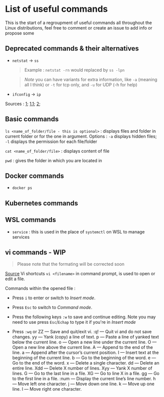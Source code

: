 # List of useful commands

This is the start of a regroupment of useful commands all throughout the Linux distributions, feel free to comment or create an issue to add info or propose some

## Deprecated commands & their alternatives
- `netstat` -> `ss`
    > Example :
    > `netstat -rn` would replaced by `ss -lpn`
    
    > _Note_ you can have variants for extra information, like `-a` (meaning all I think) or `-t` for tcp only, and `-u` for UDP (-h for help)

- `ifconfig` -> `ip`

Sources : [1](https://askubuntu.com/questions/1025568/has-netstat-been-replaced-with-a-new-tool); [1.1](https://linuxhint.com/install-netstat-debian-11/#:~:text=The%20netstat%20command%20is%20considered%20obsolete%20and%20was,same%20for%20all%20other%20tools%20included%20in%20); [2](https://www.redhat.com/sysadmin/deprecated-linux-command-replacements);

## Basic commands

`ls <name_of_folder/file - this is optional>` : displays files and folder in current folder or for the one in argument. 
      Options : `-a` displays hidden files; `-l` displays the permission for each file/folder

`cat <name_of_folder/file>` : displays content of file

`pwd` : gives the folder in which you are located in




## Docker commands

- `docker ps`


## Kubernetes commands



## WSL commands

- `service` : this is used in the place of `systemctl` on WSL to manage services

## vi commands - WIP

> Please note that the formating will be corrected soon

[Source](https://www.redhat.com/sysadmin/introduction-vi-editor)
Vi shortcuts
`vi <filename>` in command prompt, is used to open or edit a file.

Commands within the opened file :

- Press `i` to enter or switch to *Insert mode*.
- Press `Esc` to switch to *Command mode*.

- Press the following keys `:w` to save and continue editing. Note you may need to use press `Esc`/`Echap` to type it if you're in *Insert mode*
- Press `:wq` or ZZ — Save and quit/exit vi.
:q! — Quit vi and do not save changes.
yy — Yank (copy) a line of text.
p — Paste a line of yanked text below the current line.
o — Open a new line under the current line.
O — Open a new line above the current line.
A — Append to the end of the line.
a — Append after the cursor’s current position.
I — Insert text at the beginning of the current line.
b — Go to the beginning of the word.
e — Go to the end of the word.
x — Delete a single character.
dd — Delete an entire line.
Xdd — Delete X number of lines.
Xyy — Yank X number of lines.
G — Go to the last line in a file.
XG — Go to line X in a file.
gg — Go to the first line in a file.
:num — Display the current line’s line number.
h — Move left one character.
j — Move down one line.
k — Move up one line.
l — Move right one character.
